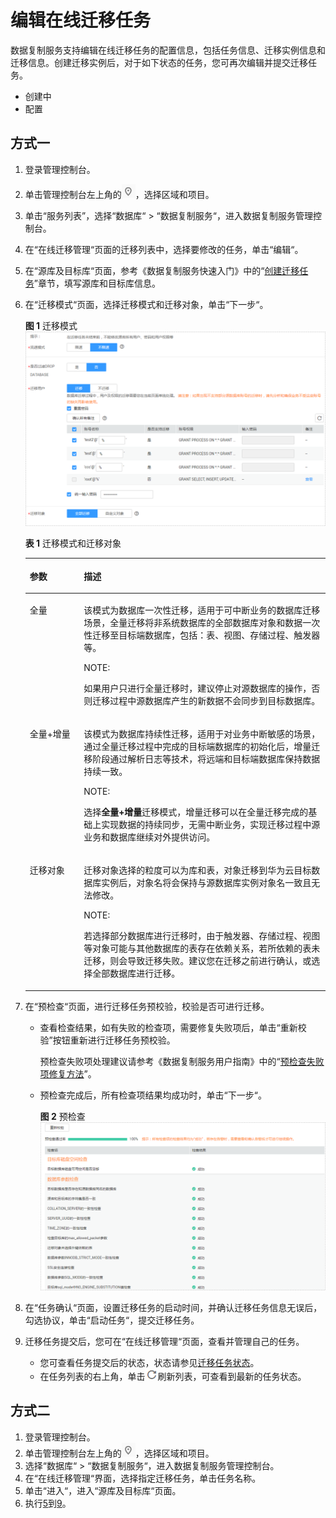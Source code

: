 # 编辑在线迁移任务<a name="drs_03_0002"></a>

数据复制服务支持编辑在线迁移任务的配置信息，包括任务信息、迁移实例信息和迁移信息。创建迁移实例后，对于如下状态的任务，您可再次编辑并提交迁移任务。

-   创建中
-   配置

## 方式一<a name="section4298797218435"></a>

1.  登录管理控制台。
2.  单击管理控制台左上角的![](figures/zh-cn_image_0140299781.png)，选择区域和项目。
3.  单击“服务列表”，选择“数据库“  \>  “数据复制服务“，进入数据复制服务管理控制台。
4.  在“在线迁移管理“页面的迁移列表中，选择要修改的任务，单击“编辑“。
5.  <a name="li105671010104417"></a>在“源库及目标库“页面，参考《数据复制服务快速入门》中的“[创建迁移任务](https://support.huaweicloud.com/qs-drs/drs_02_0002.html)”章节，填写源库和目标库信息。
6.  在“迁移模式“页面，选择迁移模式和迁移对象，单击“下一步“。

    **图 1**  迁移模式<a name="fig11392152817325"></a>  
    ![](figures/迁移模式.png "迁移模式")

    **表 1**  迁移模式和迁移对象

    <a name="table165921932111919"></a>
    <table><thead align="left"><tr id="row165921632141911"><th class="cellrowborder" valign="top" width="18%" id="mcps1.2.3.1.1"><p id="p1759233261916"><a name="p1759233261916"></a><a name="p1759233261916"></a><strong id="b1783318515228"><a name="b1783318515228"></a><a name="b1783318515228"></a>参数</strong></p>
    </th>
    <th class="cellrowborder" valign="top" width="82%" id="mcps1.2.3.1.2"><p id="p159273271920"><a name="p159273271920"></a><a name="p159273271920"></a><strong id="b1375014457264"><a name="b1375014457264"></a><a name="b1375014457264"></a>描述</strong></p>
    </th>
    </tr>
    </thead>
    <tbody><tr id="row2059243216195"><td class="cellrowborder" valign="top" width="18%" headers="mcps1.2.3.1.1 "><p id="p7592163212195"><a name="p7592163212195"></a><a name="p7592163212195"></a>全量</p>
    </td>
    <td class="cellrowborder" valign="top" width="82%" headers="mcps1.2.3.1.2 "><p id="p759283220192"><a name="p759283220192"></a><a name="p759283220192"></a>该模式为数据库一次性迁移，适用于可中断业务的数据库迁移场景，全量迁移将非系统数据库的全部数据库对象和数据一次性迁移至目标端数据库，包括：表、视图、存储过程、触发器等。</p>
    <div class="note" id="note1661431912211"><a name="note1661431912211"></a><a name="note1661431912211"></a><span class="notetitle"> NOTE: </span><div class="notebody"><p id="p12614191914218"><a name="p12614191914218"></a><a name="p12614191914218"></a>如果用户只进行全量迁移时，建议停止对源数据库的操作，否则迁移过程中源数据库产生的新数据不会同步到目标数据库。</p>
    </div></div>
    </td>
    </tr>
    <tr id="row2592193212194"><td class="cellrowborder" valign="top" width="18%" headers="mcps1.2.3.1.1 "><p id="p7592232201911"><a name="p7592232201911"></a><a name="p7592232201911"></a>全量+增量</p>
    </td>
    <td class="cellrowborder" valign="top" width="82%" headers="mcps1.2.3.1.2 "><p id="p1592103251919"><a name="p1592103251919"></a><a name="p1592103251919"></a>该模式为数据库持续性迁移，适用于对业务中断敏感的场景，通过全量迁移过程中完成的目标端数据库的初始化后，增量迁移阶段通过解析日志等技术，将远端和目标端数据库保持数据持续一致。</p>
    <div class="note" id="note441338192113"><a name="note441338192113"></a><a name="note441338192113"></a><span class="notetitle"> NOTE: </span><div class="notebody"><p id="p1463882115"><a name="p1463882115"></a><a name="p1463882115"></a>选择<span class="uicontrol" id="uicontrol24738122117"><a name="uicontrol24738122117"></a><a name="uicontrol24738122117"></a><b>全量+增量</b></span>迁移模式，增量迁移可以在全量迁移完成的基础上实现数据的持续同步，无需中断业务，实现迁移过程中源业务和数据库继续对外提供访问。</p>
    </div></div>
    </td>
    </tr>
    <tr id="row559273214193"><td class="cellrowborder" valign="top" width="18%" headers="mcps1.2.3.1.1 "><p id="p14592132171916"><a name="p14592132171916"></a><a name="p14592132171916"></a>迁移对象</p>
    </td>
    <td class="cellrowborder" valign="top" width="82%" headers="mcps1.2.3.1.2 "><p id="p85921932191910"><a name="p85921932191910"></a><a name="p85921932191910"></a>迁移对象选择的粒度可以为库和表，对象迁移到华为云目标数据库实例后，对象名将会保持与源数据库实例对象名一致且无法修改。</p>
    <div class="note" id="note6192135932115"><a name="note6192135932115"></a><a name="note6192135932115"></a><span class="notetitle"> NOTE: </span><div class="notebody"><p id="p161921759152114"><a name="p161921759152114"></a><a name="p161921759152114"></a>若选择部分数据库进行迁移时，由于触发器、存储过程、视图等对象可能与其他数据库的表存在依赖关系，若所依赖的表未迁移，则会导致迁移失败。建议您在迁移之前进行确认，或选择全部数据库进行迁移。</p>
    </div></div>
    </td>
    </tr>
    </tbody>
    </table>

7.  在“预检查“页面，进行迁移任务预校验，校验是否可进行迁移。
    -   查看检查结果，如有失败的检查项，需要修复失败项后，单击“重新校验”按钮重新进行迁移任务预校验。

        预检查失败项处理建议请参考《数据复制服务用户指南》中的“[预检查失败项修复方法](https://support.huaweicloud.com/usermanual-drs/drs_precheck.html)”。

    -   预检查完成后，所有检查项结果均成功时，单击“下一步“。

        **图 2**  预检查<a name="fig103651345205418"></a>  
        ![](figures/预检查.png "预检查")


8.  在“任务确认“页面，设置迁移任务的启动时间，并确认迁移任务信息无误后，勾选协议，单击“启动任务“，提交迁移任务。
9.  <a name="li620112563620"></a>迁移任务提交后，您可在“在线迁移管理“页面，查看并管理自己的任务。
    -   您可查看任务提交后的状态，状态请参见[迁移任务状态](https://support.huaweicloud.com/qs-drs/drs_01_0021.html)。
    -   在任务列表的右上角，单击![](figures/zh-cn_image_0140299931.png)刷新列表，可查看到最新的任务状态。


## 方式二<a name="section11473394154445"></a>

1.  登录管理控制台。
2.  单击管理控制台左上角的![](figures/zh-cn_image_0140299810.png)，选择区域和项目。
3.  选择“数据库“  \>  “数据复制服务“，进入数据复制服务管理控制台。
4.  在“在线迁移管理“界面，选择指定迁移任务，单击任务名称。
5.  单击“进入“，进入“源库及目标库“页面。
6.  执行[5](#li105671010104417)到[9](#li620112563620)。

